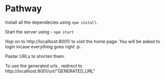 # Pathway
Install all the dependecies using `npm install`.

Start the server using - `npm start` 

Hop on to http://localhost:8001/ to visit  the home page.
You will be asked to login incase everything goes right :p .

Paster URLs to shorten them.

To use the generated urls , redirect to  http://localhost:8001/url/"GENERATED_URL" 
